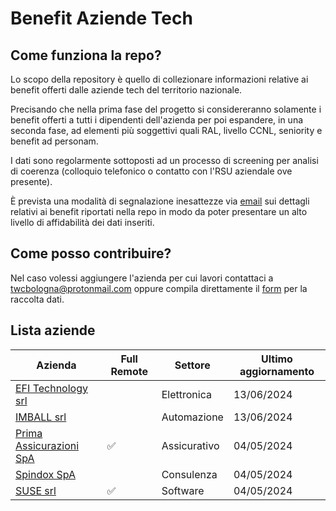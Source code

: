 # Benefit Aziende Tech

## Come funziona la repo?

Lo scopo della repository è quello di collezionare informazioni relative ai benefit offerti dalle aziende tech del territorio nazionale.

Precisando che nella prima fase del progetto si considereranno solamente i benefit offerti a tutti i dipendenti dell'azienda per poi espandere, in una seconda fase, ad elementi più soggettivi quali RAL, livello CCNL, seniority e benefit ad personam.

I dati sono regolarmente sottoposti ad un processo di screening per analisi di coerenza (colloquio telefonico o contatto con l'RSU aziendale ove presente).

È prevista una modalità di segnalazione inesattezze via [email](mailto:twcbologna@protonmail.com) sui dettagli relativi ai benefit riportati nella repo in modo da poter presentare un alto livello di affidabilità dei dati inseriti.

## Come posso contribuire?

Nel caso volessi aggiungere l'azienda per cui lavori contattaci a [twcbologna@protonmail.com](mailto:twcbologna@protonmail.com) oppure compila direttamente il [form](https://nextcloud.twc-italia.org/apps/forms/s/fEoLRKSzJskSrcNKFc5SzHiD) per la raccolta dati.

## Lista aziende

| **Azienda**                                      | **Full Remote** | Settore      | **Ultimo aggiornamento** |
| ------------------------------------------------------ | --------------------- | ------------ | ------------------------------ |
| [EFI Technology srl](aziende/efi.md)                      |                       | Elettronica  | 13/06/2024                     |
| [IMBALL srl](aziende/imball.md)                           |                       | Automazione  | 13/06/2024                     |
| [Prima Assicurazioni SpA](aziende/prima_assicurazioni.md) | ✅                    | Assicurativo | 04/05/2024                     |
| [Spindox SpA](aziende/spindox.md)                         |                       | Consulenza   | 04/05/2024                     |
| [SUSE srl](aziende/suse.md)                               | ✅                    | Software     | 04/05/2024                     |
